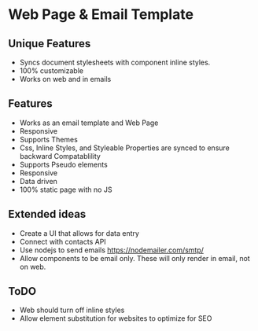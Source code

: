 # Web Page & Email Template

## Unique Features

-   Syncs document stylesheets with component inline styles.
-   100% customizable
-   Works on web and in emails

## Features

-   Works as an email template and Web Page
-   Responsive
-   Supports Themes
-   Css, Inline Styles, and Styleable Properties are synced to ensure backward Compatablility
-   Supports Pseudo elements
-   Responsive
-   Data driven
-   100% static page with no JS

## Extended ideas

-   Create a UI that allows for data entry
-   Connect with contacts API
-   Use nodejs to send emails https://nodemailer.com/smtp/
-   Allow components to be email only. These will only render in email, not on web.

## ToDO

-   Web should turn off inline styles
-   Allow element substitution for websites to optimize for SEO
